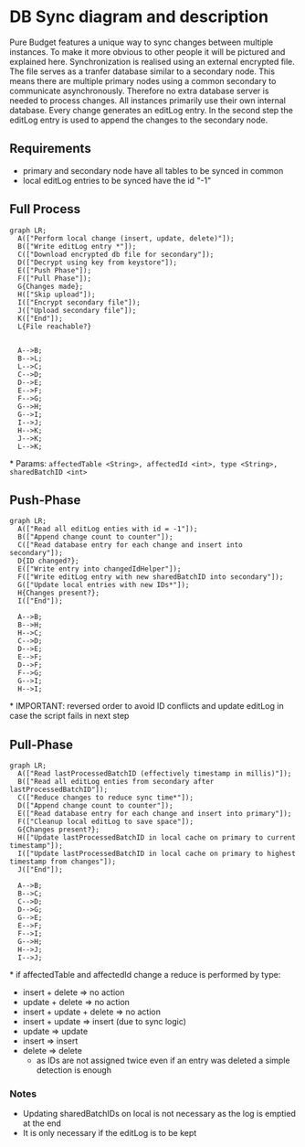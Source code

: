 # DB Sync diagram and description

Pure Budget features a unique way to sync changes between multiple instances. To make it more obvious to other people it will be pictured and explained here.
Synchronization is realised using an external encrypted file. The file serves as a tranfer database similar to a secondary node.
This means there are multiple primary nodes using a common secondary to communicate asynchronously.
Therefore no extra database server is needed to process changes.
All instances primarily use their own internal database. Every change generates an editLog entry.
In the second step the editLog entry is used to append the changes to the secondary node.

## Requirements

- primary and secondary node have all tables to be synced in common
- local editLog entries to be synced have the id "-1"

## Full Process

```mermaid
graph LR;
  A(["Perform local change (insert, update, delete)"]);
  B(["Write editLog entry *"]);
  C(["Download encrypted db file for secondary"]);
  D(["Decrypt using key from keystore"]);
  E(["Push Phase"]);
  F(["Pull Phase"]);
  G{Changes made};
  H(["Skip upload"]);
  I(["Encrypt secondary file"]);
  J(["Upload secondary file"]);
  K(["End"]);
  L{File reachable?}


  A-->B;
  B-->L;
  L-->C;
  C-->D;
  D-->E;
  E-->F;
  F-->G;
  G-->H;
  G-->I;
  I-->J;
  H-->K;
  J-->K;
  L-->K;
```

\* Params: ```affectedTable <String>, affectedId <int>, type <String>, sharedBatchID <int>```

## Push-Phase

```mermaid
graph LR;
  A(["Read all editLog enties with id = -1"]);
  B(["Append change count to counter"]);
  C(["Read database entry for each change and insert into secondary"]);
  D{ID changed?};
  E(["Write entry into changedIdHelper"]);
  F(["Write editLog entry with new sharedBatchID into secondary"]);
  G(["Update local entries with new IDs*"]);
  H{Changes present?};
  I(["End"]);

  A-->B;
  B-->H;
  H-->C;
  C-->D;
  D-->E;
  E-->F;
  D-->F;
  F-->G;
  G-->I;
  H-->I;
```

\* IMPORTANT: reversed order to avoid ID conflicts and update editLog in case the script fails in next step

## Pull-Phase

```mermaid
graph LR;
  A(["Read lastProcessedBatchID (effectively timestamp in millis)"]);
  B(["Read all editLog enties from secondary after lastProcessedBatchID"]);
  C(["Reduce changes to reduce sync time*"]);
  D(["Append change count to counter"]);
  E(["Read database entry for each change and insert into primary"]);
  F(["Cleanup local editLog to save space"]);
  G{Changes present?};
  H(["Update lastProcessedBatchID in local cache on primary to current timestamp"]);
  I(["Update lastProcessedBatchID in local cache on primary to highest timestamp from changes"]);
  J(["End"]);

  A-->B;
  B-->C;
  C-->D;
  D-->G;
  G-->E;
  E-->F;
  F-->I;
  G-->H;
  H-->J;
  I-->J;
```

\* if affectedTable and affectedId change a reduce is performed by type:

- insert + delete => no action
- update + delete => no action
- insert + update + delete => no action
- insert + update => insert (due to sync logic)
- update => update
- insert => insert
- delete => delete
  - as IDs are not assigned twice even if an entry was deleted a simple detection is enough

### Notes

- Updating sharedBatchIDs on local is not necessary as the log is emptied at the end
- It is only necessary if the editLog is to be kept
